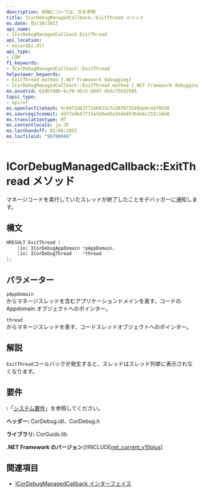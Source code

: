 ```yaml
---
description: 詳細については、次を参照
title: ICorDebugManagedCallback::ExitThread メソッド
ms.date: 03/30/2017
api_name:
- ICorDebugManagedCallback.ExitThread
api_location:
- mscordbi.dll
api_type:
- COM
f1_keywords:
- ICorDebugManagedCallback::ExitThread
helpviewer_keywords:
- ExitThread method [.NET Framework debugging]
- ICorDebugManagedCallback::ExitThread method [.NET Framework debugging]
ms.assetid: 62db708b-6cf0-45c5-b897-4b5c75bd2505
topic_type:
- apiref
ms.openlocfilehash: 4c9472d6377246833c7c30f072549da9c44f05d8
ms.sourcegitcommit: ddf7edb67715a5b9a45e3dd44536dabc153c1de0
ms.translationtype: MT
ms.contentlocale: ja-JP
ms.lasthandoff: 02/06/2021
ms.locfileid: "99790946"
---
```

# <a name="icordebugmanagedcallbackexitthread-method"></a>ICorDebugManagedCallback::ExitThread メソッド

マネージコードを実行していたスレッドが終了したことをデバッガーに通知します。  
  
## <a name="syntax"></a>構文  
  
```cpp  
HRESULT ExitThread (  
    [in] ICorDebugAppDomain *pAppDomain,  
    [in] ICorDebugThread    *thread  
);  
```  
  
## <a name="parameters"></a>パラメーター  

 `pAppDomain`  
 からマネージスレッドを含むアプリケーションドメインを表す、コードの Appdomain オブジェクトへのポインター。  
  
 `thread`  
 からマネージスレッドを表す、コードスレッドオブジェクトへのポインター。  
  
## <a name="remarks"></a>解説  

 `ExitThread`コールバックが発生すると、スレッドはスレッド列挙に表示されなくなります。  
  
## <a name="requirements"></a>要件  

 **:**「[システム要件](../../get-started/system-requirements.md)」を参照してください。  
  
 **ヘッダー:** CorDebug.idl、CorDebug.h  
  
 **ライブラリ:** CorGuids.lib  
  
 **.NET Framework のバージョン:**[!INCLUDE[net_current_v10plus](../../../../includes/net-current-v10plus-md.md)]  
  
## <a name="see-also"></a>関連項目

- [ICorDebugManagedCallback インターフェイス](icordebugmanagedcallback-interface.md)
